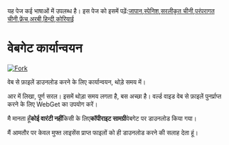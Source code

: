<!-- # WebGet  [![GitHub forks](https://img.shields.io/github/forks/Tyler887/WebGet?label=Fork&style=social)](https://github.com/Tyler887/WebGet/fork)  The implementation to download files from the Web, in a short time.  Written in R, complete simple. It takes a short time, simply good. Use WebGet to retrieve files from the world wide web.    I assume **no warranty** for any **copyrighted material** downloaded on WebGet. I usally recommend downloading freely licensed files only. <br />https://github.com?Tyler887/WebGet/commit/main/ -->

यह पेज कई भाषाओं में उपलब्ध है।
इस पेज को इसमें पढ़ें:[जापान](README.ja.md),[स्पेनिश](README.es.md),[सरलीकृत चीनी](README.zh-CN.md),[परंपरागत चीनी](README.zh-TW.md),[फ्रेंच](README.fr.md),[अरबी](README.ar.md),[हिन्दी](README.hi.md),[कोरियाई](README.ko.md)

# वेबगेट कार्यान्वयन

[![Fork](https://img.shields.io/github/forks/Tyler887/WebGet?label=Fork&style=social)](https://github.com/Tyler887/WebGet/fork)

वेब से फ़ाइलें डाउनलोड करने के लिए कार्यान्वयन, थोड़े समय में।

आर में लिखा, पूर्ण सरल। इसमें थोड़ा समय लगता है, बस अच्छा है। वर्ल्ड वाइड वेब से फ़ाइलें पुनर्प्राप्त करने के लिए WebGet का उपयोग करें।

मै मानता हूँ**कोई वारंटी नहीं**किसी के लिए**कॉपीराइट सामग्री**वेबगेट पर डाउनलोड किया गया।

मैं आमतौर पर केवल मुफ्त लाइसेंस प्राप्त फाइलों को ही डाउनलोड करने की सलाह देता हूं।

